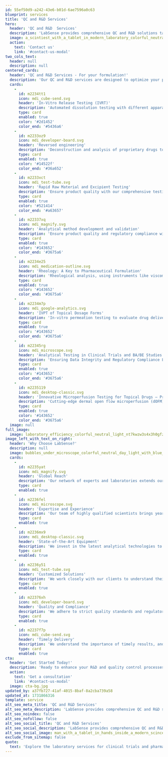 ```yaml
---
id: 55ef50d9-a242-43e6-b01d-6ae7596a0c63
blueprint: services
title: 'QC and R&D Services'
hero:
  header: 'QC and R&D‎ ‎ Services'
  description: 'LabSense provides comprehensive QC and R&D solutions tailored to your pharmaceutical needs. Our centralized laboratory network and expert team ensure timely, reliable results that keep your projects on track.'
  image: a_scintiest_with_a_tablet_in_modern_laboratory_colorful_neutral_light_124q6qf14oua8okuld23_3-enhanced-(1).webp
  action:
    text: 'Contact us'
    link: '#contact-us-modal'
two_cols_text:
  header: null
  description: null
centered_cards:
  header: 'QC and R&D Services - For your formulation!'
  description: 'Our QC and R&D services are designed to optimize your pharmaceutical formulations, from analytical method development and reverse engineering to advanced excipient and raw material testing.'
  cards:
    -
      id: m2234tt1
      icon: mdi_cube-send.svg
      header: 'In-Vitro Release Testing (IVRT)'
      description: 'Automated dissolution testing with different apparatus types, methods, automation levels and test setups to determine the most robust method.'
      type: card
      enabled: true
      color: '#2d1452'
      color_end: '#5436a6'
    -
      id: m2233oz9
      icon: mdi_developer-board.svg
      header: 'Reversed engineering'
      description: 'Deconstruction and analysis of proprietary drugs to identify and quantify their components and manufacturing methods, facilitating the development of competitive generic equivalents.'
      type: card
      enabled: true
      color: '#14522f'
      color_end: '#36a652'
    -
      id: m2233xct
      icon: mdi_test-tube.svg
      header: 'Rapid Raw Material and Excipient Testing'
      description: 'Ensure product quality with our comprehensive testing services. We help you meet regulatory standards, identify potential issues, optimize sourcing, and reduce costs.'
      type: card
      enabled: true
      color: '#521414'
      color_end: '#a63657'
    -
      id: m22337xq
      icon: mdi_magnify.svg
      header: 'Analytical method development and validation'
      description: 'Ensure product quality and regulatory compliance with robust early-stage analytical method development and validation for finished products, active substances and excipients.'
      type: card
      enabled: true
      color: '#143652'
      color_end: '#3675a6'
    -
      id: m2234e25
      icon: mdi_medication-outline.svg
      header: 'Rheology: A Key to Pharmaceutical Formulation'
      description: 'Rheological analysis, using instruments like viscometers, is essential for optimizing drug formulations. It helps ensure product quality, consistency, and effective drug delivery.'
      type: card
      enabled: true
      color: '#143652'
      color_end: '#3675a6'
    -
      id: m2234m7p
      icon: mdi_google-analytics.svg
      header: 'IVPT of Topical Dosage Forms'
      description: 'In-vitro permeation testing to evaluate drug delivery into the various skin/eye layers and to select formulations for topical and transdermal application. To assess medication transport into the different layers and choose formulations for topical and transdermal use, in-vitro permeation testing is used.'
      type: card
      enabled: true
      color: '#143652'
      color_end: '#3675a6'
    -
      id: m22345rg
      icon: mdi_microscope.svg
      header: 'Analytical Testing in Clinical Trials and BA/BE Studies'
      description: 'Ensuring Data Integrity and Regulatory Compliance LabSense offers comprehensive analytical testing services for clinical trials and BA/BE studies, adhering to GCLP standards. Our services include method development, bioanalysis, pharmacokinetic studies, stability testing, and quality control.'
      type: card
      enabled: true
      color: '#143652'
      color_end: '#3675a6'
    -
      id: m2235119
      icon: mdi_desktop-classic.svg
      header: 'Innovative Microperfusion Testing for Topical Drugs – Precision and Efficiency in Development'
      description: 'Cutting-edge dermal open flow microperfusion (dOFM) testing, an advanced solution for assessing topical drug penetration and bioequivalence. This innovative technology provides accurate pharmacokinetic data directly from the skin, eliminating the need for traditional clinical endpoint studies. Ideal for both hydrophilic and lipophilic substances, dOFM delivers precise and reliable results, accelerating the development process while reducing costs. Unlock the potential of efficient and targeted topical drug testing with dOFM.'
      type: card
      enabled: true
      color: '#143652'
      color_end: '#3675a6'
  image: null
full_image:
  image: laboratory_efficiency_colorful_neutral_light_nt7kwzw3s4x3h0gfzoqd_3-enhanced.webp
image_left_with_text_on_right:
  header: 'Why Choose LabSense?'
  description: null
  image: bubbles_under_microscope_colorful_neutral_day_light_with_blue_tint_0338pdozawurbfnyld9m_0-min.png
  cards:
    -
      id: m2235yat
      icon: mdi_magnify.svg
      header: 'Global Reach'
      description: 'Our network of experts and laboratories extends our reach, providing you with access to specialized services and resources worldwide.'
      type: card
      enabled: true
    -
      id: m2236fel
      icon: mdi_microscope.svg
      header: 'Expertise and Experience'
      description: 'Our team of highly qualified scientists brings years of experience in pharmaceutical analysis and clinical trials.'
      type: card
      enabled: true
    -
      id: m2236mx9
      icon: mdi_desktop-classic.svg
      header: 'State-of-the-Art Equipment'
      description: 'We invest in the latest analytical technologies to ensure the highest accuracy and precision in our results.'
      type: card
      enabled: true
    -
      id: m2236y51
      icon: mdi_test-tube.svg
      header: 'Customized Solutions'
      description: 'We work closely with our clients to understand their specific needs and provide tailored solutions.'
      type: card
      enabled: true
    -
      id: m22376xh
      icon: mdi_developer-board.svg
      header: 'Quality and Compliance'
      description: 'We adhere to strict quality standards and regulatory requirements to guarantee the reliability of our services.'
      type: card
      enabled: true
    -
      id: m2237f7p
      icon: mdi_cube-send.svg
      header: 'Timely Delivery'
      description: 'We understand the importance of timely results, and we strive to deliver our findings within agreed-upon timelines.'
      type: card
      enabled: true
cta:
  header: 'Get Started Today!'
  description: 'Ready to enhance your R&D and quality control processes? Contact LabSense to discuss how our QC and R&D services can help streamline your testing needs and support your journey towards innovative pharmaceutical solutions.'
  action:
    text: 'Get a consultation'
    link: '#contact-us-modal'
  image: cta-bg.jpg
updated_by: a37fb727-41af-4015-8baf-8a2cba739a58
updated_at: 1731866316
template: service
alt_seo_meta_title: 'QC and R&D Services'
alt_seo_meta_description: 'LabSense provides comprehensive QC and R&D solutions tailored to your pharmaceutical needs. Our centralized laboratory network and expert team ensure reliable results that keep your projects on track.'
alt_seo_noindex: false
alt_seo_nofollow: false
alt_seo_social_title: 'QC and R&D Services'
alt_seo_social_description: 'LabSense provides comprehensive QC and R&D solutions tailored to your pharmaceutical needs. Our centralized laboratory network and expert team ensure reliable results that keep your projects on track.'
alt_seo_social_image: man_with_a_tablet_in_hands_inside_a_modern_scince_laboratory_with_varius_devices_photo_with_tint_bl_fvalwdld6tc527shnqxk_1-enhanced-(1).webp
exclude_from_sitemap: false
quote:
  text: 'Explore the laboratory services for clinical trials and pharmaceutical testing at LabSense. With our certified and GCLP-regulated facilities, we guarantee precision, reliability, and regulatory compliance in every analysis. Trust our experienced team to deliver timely and accurate results, empowering your drug development process.'
---
```

